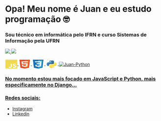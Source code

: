 # Opa! Meu nome é Juan e eu estudo programação 🤓

### Sou técnico em informática pelo IFRN e curso Sistemas de Informação pela UFRN

<div>
  <a href="https://github.com/whoan10">
  <img height="180em" src="https://github-readme-stats.vercel.app/api?username=whoan10&show_icons=true&theme=dark&include_all_commits=true&count_private=true"/>
  <img height="180em" src="https://github-readme-stats.vercel.app/api/top-langs/?username=whoan10&layout=compact&langs_count=7&theme=dark"/>
</div>

  <div style="display: inline_block"><br>
  <img align="center" alt="Juan-Js" height="30" width="40" src="https://raw.githubusercontent.com/devicons/devicon/master/icons/javascript/javascript-plain.svg">
  <img align="center" alt="Juan-HTML" height="30" width="40" src="https://raw.githubusercontent.com/devicons/devicon/master/icons/html5/html5-original.svg">
  <img align="center" alt="Juan-CSS" height="30" width="40" src="https://raw.githubusercontent.com/devicons/devicon/master/icons/css3/css3-original.svg">
  <img align="center" alt="Juan-Python" height="30" width="40" src="https://raw.githubusercontent.com/devicons/devicon/master/icons/python/python-original.svg">
  <img align="center" alt="Juan-Python" height="30" width="40" src="https://cdn.jsdelivr.net/gh/devicons/devicon/icons/django/django-plain.svg">
          
    
</div>

### No momento estou mais focado em JavaScript e Python, mais especificamente no Django...
  
### Redes sociais:
- [Instagram](https://www.instagram.com/juanvitorio_)  
- [Linkedin](https://www.linkedin.com/in/juan-vit%C3%B3rio-747b5822a/)




